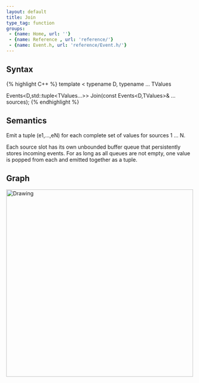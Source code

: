 ```yaml
---
layout: default
title: Join
type_tag: function
groups: 
 - {name: Home, url: ''}
 - {name: Reference , url: 'reference/'}
 - {name: Event.h, url: 'reference/Event.h/'}
---
```

## Syntax
{% highlight C++ %}
template
<
    typename D,
    typename ... TValues
>
Events<D,std::tuple<TValues...>>
    Join(const Events<D,TValues>& ... sources);
{% endhighlight %}

## Semantics
Emit a tuple (e1,...,eN) for each complete set of values for sources 1 ... N.

Each source slot has its own unbounded buffer queue that persistently stores incoming events.
For as long as all queues are not empty, one value is popped from each and emitted together as a tuple.

## Graph
<img src="{{ site.baseurl }}/media/flow_join.png" alt="Drawing" width="500px"/>